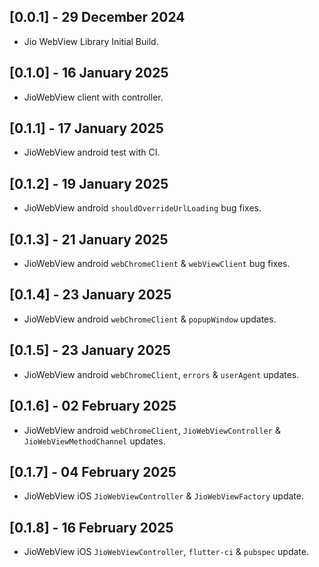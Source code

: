 ## [0.0.1] - 29 December 2024

* Jio WebView Library Initial Build.

## [0.1.0] - 16 January 2025

* JioWebView client with controller.

## [0.1.1] - 17 January 2025

* JioWebView android test with CI.

## [0.1.2] - 19 January 2025

* JioWebView android `shouldOverrideUrlLoading` bug fixes.

## [0.1.3] - 21 January 2025

* JioWebView android `webChromeClient` & `webViewClient` bug fixes.

## [0.1.4] - 23 January 2025

* JioWebView android `webChromeClient` & `popupWindow` updates.

## [0.1.5] - 23 January 2025

* JioWebView android `webChromeClient`, `errors` & `userAgent` updates.

## [0.1.6] - 02 February 2025

* JioWebView android `webChromeClient`, `JioWebViewController` & `JioWebViewMethodChannel` updates.

## [0.1.7] - 04 February 2025

* JioWebView iOS `JioWebViewController` & `JioWebViewFactory` update.


## [0.1.8] - 16 February 2025

* JioWebView iOS `JioWebViewController`, `flutter-ci` & `pubspec` update.
